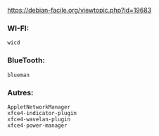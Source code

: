 https://debian-facile.org/viewtopic.php?id=19683


### WI-FI:
```
wicd
```

### BlueTooth:
```
blueman
```


### Autres:
```
AppletNetworkManager
xfce4-indicator-plugin
xfce4-wavelan-plugin
xfce4-power-manager
```

